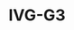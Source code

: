 # IVG-G3

<!---
board:
  vendor: XiongMai
  model: ivg-g3
chip:
  vendor: GOKE
  model: 7205v200
misc:
  vendor-url: https://www.xiongmaitech.com/en/index.php/product/product-detail/185/187/455
--->
